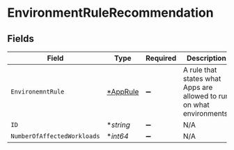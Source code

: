 # EnvironmentRuleRecommendation


## Fields

| Field                                                                 | Type                                                                  | Required                                                              | Description                                                           |
| --------------------------------------------------------------------- | --------------------------------------------------------------------- | --------------------------------------------------------------------- | --------------------------------------------------------------------- |
| `EnvironemntRule`                                                     | [*AppRule](../../models/shared/apprule.md)                            | :heavy_minus_sign:                                                    | A rule that states what Apps are allowed to run on what environments. |
| `ID`                                                                  | **string*                                                             | :heavy_minus_sign:                                                    | N/A                                                                   |
| `NumberOfAffectedWorkloads`                                           | **int64*                                                              | :heavy_minus_sign:                                                    | N/A                                                                   |